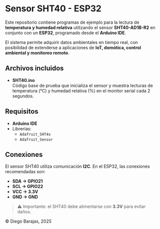 # Sensor SHT40 - ESP32

Este repositorio contiene programas de ejemplo para la lectura de **temperatura y humedad relativa** utilizando el sensor **SHT40-AD1B-R2** en conjunto con un **ESP32**, programado desde el **Arduino IDE**.

El sistema permite adquirir datos ambientales en tiempo real, con posibilidad de extenderse a aplicaciones de **IoT, domótica, control ambiental y monitoreo remoto**.

## Archivos incluidos

- **SHT40.ino**  
  Código base de prueba que inicializa el sensor y muestra lecturas de temperatura (°C) y humedad relativa (%) en el monitor serial cada 2 segundos.

## Requisitos

- **Arduino IDE**  
- Librerías:  
  - `Adafruit_SHT4x`  
  - `Adafruit_Sensor`  

## Conexiones

El sensor SHT40 utiliza comunicación **I2C**. En el ESP32, las conexiones recomendadas son:

- **SDA → GPIO21**  
- **SCL → GPIO22**  
- **VCC → 3.3V**  
- **GND → GND**

> ⚠️ Importante: el SHT40 debe alimentarse con **3.3V** para evitar daños.

© Diego Barajas, 2025
